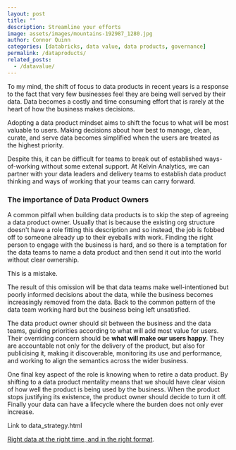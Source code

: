 ```yaml
---
layout: post
title: ""
description: Streamline your efforts
image: assets/images/mountains-192987_1280.jpg
author: Connor Quinn
categories: [databricks, data value, data products, governance]
permalink: /dataproducts/
related_posts:
  - /datavalue/
---
```


To my mind, the shift of focus to data products in recent years is a response to the fact that very few businesses feel they are being well served by their data. Data becomes a costly and time consuming effort that is rarely at the heart of how the business makes decisions.

Adopting a data product mindset aims to shift the focus to what will be most valuable to users. Making decisions about how best to manage, clean, curate, and serve data becomes simplified when the users are treated as the highest priority.

Despite this, it can be difficult for teams to break out of established ways-of-working without some extenal support. At Kelvin Analytics, we can partner with your data leaders and delivery teams to establish data product thinking and ways of working that your teams can carry forward. 

### The importance of Data Product Owners

A common pitfall when building data products is to skip the step of agreeing a data product owner. Usually that is because the existing org structure doesn't have a role fitting this description and so instead, the job is fobbed off to someone already up to their eyeballs with work. Finding the right person to engage with the business is hard, and so there is a temptation for the data teams to name a data product and then send it out into the world without clear ownership. 

This is a mistake. 

The result of this omission will be that data teams make well-intentioned but poorly informed decisions about the data, while the business becomes increasingly removed from the data. Back to the common pattern of the data team working hard but the business being left unsatisfied.

The data product owner should sit between the business and the data teams, guiding priorities according to what will add most value for users. Their overriding concern should be **what will make our users happy**. They are accountable not only for the delivery of the product, but also for publicising it, making it discoverable, monitoring its use and performance, and working to align the semantics across the wider business. 

One final key aspect of the role is knowing when to retire a data product. By shifting to a data product mentality means that we should have clear vision of how well the product is being used by the business. When the product stops justifying its existence, the product owner should decide to turn it off. Finally your data can have a lifecycle where the burden does not only ever increase.






Link to data_strategy.html

[Right data at the right time, and in the right format](https://www.databricks.com/blog/building-high-quality-and-trusted-data-products-databricks).